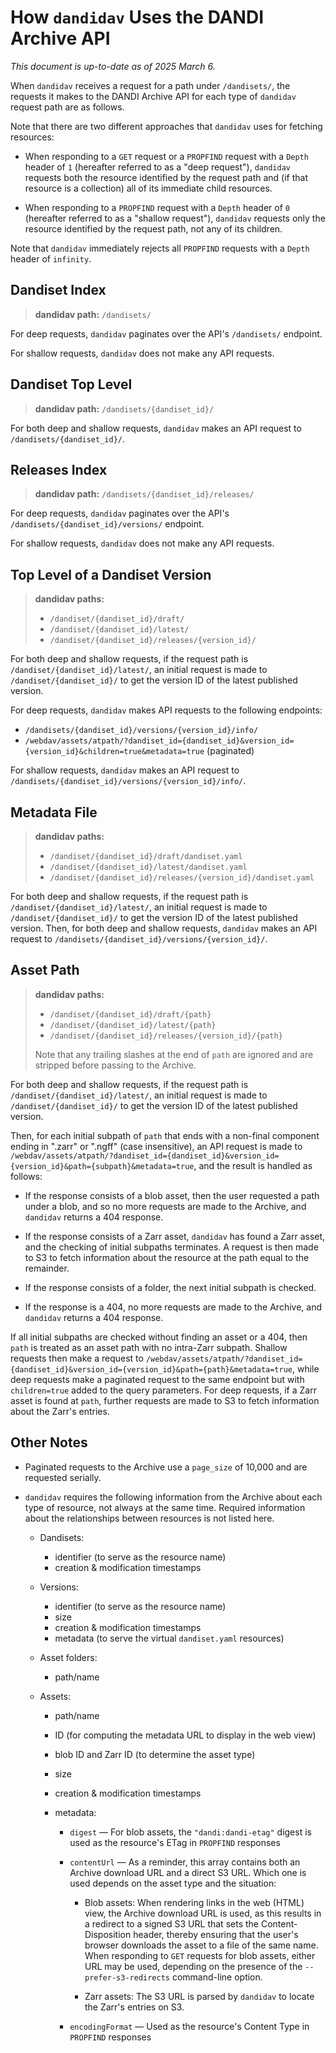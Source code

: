 How `dandidav` Uses the DANDI Archive API
=========================================

*This document is up-to-date as of 2025 March 6.*

When `dandidav` receives a request for a path under `/dandisets/`, the requests
it makes to the DANDI Archive API for each type of `dandidav` request path are
as follows.

Note that there are two different approaches that `dandidav` uses for fetching
resources:

- When responding to a `GET` request or a `PROPFIND` request with a `Depth`
  header of `1` (hereafter referred to as a "deep request"), `dandidav`
  requests both the resource identified by the request path and (if that
  resource is a collection) all of its immediate child resources.

- When responding to a `PROPFIND` request with a `Depth` header of `0`
  (hereafter referred to as a "shallow request"), `dandidav` requests only the
  resource identified by the request path, not any of its children.

Note that `dandidav` immediately rejects all `PROPFIND` requests with a `Depth`
header of `infinity`.

Dandiset Index
--------------

> **dandidav path:** `/dandisets/`

For deep requests, `dandidav` paginates over the API's `/dandisets/` endpoint.

For shallow requests, `dandidav` does not make any API requests.

Dandiset Top Level
------------------

> **dandidav path:** `/dandisets/{dandiset_id}/`

For both deep and shallow requests, `dandidav` makes an API request to `/dandisets/{dandiset_id}/`.

Releases Index
--------------

> **dandidav path:** `/dandisets/{dandiset_id}/releases/`

For deep requests, `dandidav` paginates over the API's `/dandisets/{dandiset_id}/versions/` endpoint.

For shallow requests, `dandidav` does not make any API requests.

Top Level of a Dandiset Version
-------------------------------

> **dandidav paths:**
>
> - `/dandiset/{dandiset_id}/draft/`
> - `/dandiset/{dandiset_id}/latest/`
> - `/dandiset/{dandiset_id}/releases/{version_id}/`

For both deep and shallow requests, if the request path is
`/dandiset/{dandiset_id}/latest/`, an initial request is made to
`/dandiset/{dandiset_id}/` to get the version ID of the latest published
version.

For deep requests, `dandidav` makes API requests to the following endpoints:

- `/dandisets/{dandiset_id}/versions/{version_id}/info/`
- `/webdav/assets/atpath/?dandiset_id={dandiset_id}&version_id={version_id}&children=true&metadata=true`
  (paginated)

For shallow requests, `dandidav` makes an API request to
`/dandisets/{dandiset_id}/versions/{version_id}/info/`.

Metadata File
-------------

> **dandidav paths:**
>
> - `/dandiset/{dandiset_id}/draft/dandiset.yaml`
> - `/dandiset/{dandiset_id}/latest/dandiset.yaml`
> - `/dandiset/{dandiset_id}/releases/{version_id}/dandiset.yaml`

For both deep and shallow requests, if the request path is
`/dandiset/{dandiset_id}/latest/`, an initial request is made to
`/dandiset/{dandiset_id}/` to get the version ID of the latest published
version.  Then, for both deep and shallow requests, `dandidav` makes an API
request to `/dandisets/{dandiset_id}/versions/{version_id}/`.

Asset Path
----------

> **dandidav paths:**
>
> - `/dandiset/{dandiset_id}/draft/{path}`
> - `/dandiset/{dandiset_id}/latest/{path}`
> - `/dandiset/{dandiset_id}/releases/{version_id}/{path}`
>
> Note that any trailing slashes at the end of `path` are ignored and are
> stripped before passing to the Archive.

For both deep and shallow requests, if the request path is
`/dandiset/{dandiset_id}/latest/`, an initial request is made to
`/dandiset/{dandiset_id}/` to get the version ID of the latest published
version.

Then, for each initial subpath of `path` that ends with a non-final component
ending in ".zarr" or ".ngff" (case insensitive), an API request is made to
`/webdav/assets/atpath/?dandiset_id={dandiset_id}&version_id={version_id}&path={subpath}&metadata=true`,
and the result is handled as follows:

- If the response consists of a blob asset, then the user requested a path
  under a blob, and so no more requests are made to the Archive, and `dandidav`
  returns a 404 response.

- If the response consists of a Zarr asset, `dandidav` has found a Zarr asset,
  and the checking of initial subpaths terminates.  A request is then made to
  S3 to fetch information about the resource at the path equal to the
  remainder.

- If the response consists of a folder, the next initial subpath is checked.

- If the response is a 404, no more requests are made to the Archive, and
  `dandidav` returns a 404 response.

If all initial subpaths are checked without finding an asset or a 404, then
`path` is treated as an asset path with no intra-Zarr subpath.  Shallow
requests then make a request to
`/webdav/assets/atpath/?dandiset_id={dandiset_id}&version_id={version_id}&path={path}&metadata=true`,
while deep requests make a paginated request to the same endpoint but with
`children=true` added to the query parameters.  For deep requests, if a Zarr
asset is found at `path`, further requests are made to S3 to fetch information
about the Zarr's entries.

Other Notes
-----------

- Paginated requests to the Archive use a `page_size` of 10,000 and are
  requested serially.

- `dandidav` requires the following information from the Archive about each
  type of resource, not always at the same time.  Required information about
  the relationships between resources is not listed here.

    - Dandisets:
        - identifier (to serve as the resource name)
        - creation & modification timestamps

    - Versions:
        - identifier (to serve as the resource name)
        - size
        - creation & modification timestamps
        - metadata (to serve the virtual `dandiset.yaml` resources)

    - Asset folders:
        - path/name

    - Assets:
        - path/name
        - ID (for computing the metadata URL to display in the web view)
        - blob ID and Zarr ID (to determine the asset type)
        - size
        - creation & modification timestamps
        - metadata:

            - `digest` — For blob assets, the `"dandi:dandi-etag"` digest is
              used as the resource's ETag in `PROPFIND` responses

            - `contentUrl` — As a reminder, this array contains both an Archive
              download URL and a direct S3 URL.  Which one is used depends on
              the asset type and the situation:

                - Blob assets: When rendering links in the web (HTML) view, the
                  Archive download URL is used, as this results in a redirect
                  to a signed S3 URL that sets the Content-Disposition header,
                  thereby ensuring that the user's browser downloads the asset
                  to a file of the same name.  When responding to `GET`
                  requests for blob assets, either URL may be used, depending
                  on the presence of the `--prefer-s3-redirects` command-line
                  option.

                - Zarr assets: The S3 URL is parsed by `dandidav` to locate the
                  Zarr's entries on S3.

            - `encodingFormat` — Used as the resource's Content Type in
              `PROPFIND` responses

